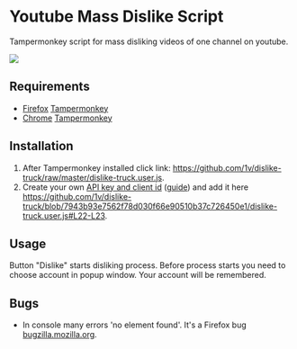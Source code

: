 # Youtube Mass Dislike Script
Tampermonkey script for mass disliking videos of one channel on youtube.

![](http://img-fotki.yandex.ru/get/61897/203537249.15/0_15bc3d_c0b10cf9_orig.png)

## Requirements
* [Firefox](https://www.mozilla.org/firefox/new/) [Tampermonkey](https://addons.mozilla.org/en-US/firefox/addon/tampermonkey/)
* [Chrome](https://www.google.com/chrome/) [Tampermonkey](https://chrome.google.com/webstore/detail/tampermonkey/dhdgffkkebhmkfjojejmpbldmpobfkfo?hl=en)

## Installation
1. After Tampermonkey installed click link: https://github.com/1v/dislike-truck/raw/master/dislike-truck.user.js.
2. Create your own [API key and client id](https://console.cloud.google.com/apis/dashboard) ([guide](https://github.com/1v/dislike-truck/wiki)) and add it here https://github.com/1v/dislike-truck/blob/7943b93e7562f78d030f66e90510b37c726450e1/dislike-truck.user.js#L22-L23.

## Usage

Button "Dislike" starts disliking process. Before process starts you need to choose account in popup window. Your account will be remembered.

<!--- Button "Register" force account choose (you have 15 seconds to choose, otherwise you need to click button again).

You need google account (not youtube account) to get your account remembered. -->

## Bugs

* In console many errors 'no element found'. It's a Firefox bug [bugzilla.mozilla.org](https://bugzilla.mozilla.org/show_bug.cgi?id=884693).

